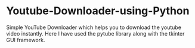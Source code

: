 # Youtube-Downloader-using-Python
Simple YouTube Downloader which helps you to download the youtube video instantly. Here I have used the pytube library along with the tkinter GUI framework.
